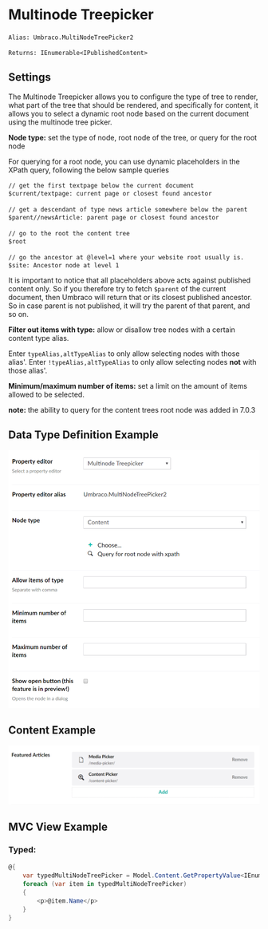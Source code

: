 # Multinode Treepicker

`Alias: Umbraco.MultiNodeTreePicker2`

`Returns: IEnumerable<IPublishedContent>`

## Settings

The Multinode Treepicker allows you to configure the type of tree to render, what part of the tree that should be rendered, and specifically for content, it allows you to select a dynamic root node based on the current document using the multinode tree picker. 

**Node type:** set the type of node, root node of the tree, or query for the root node

For querying for a root node, you can use dynamic placeholders in the XPath query, following the below sample queries 

	// get the first textpage below the current document
	$current/textpage: current page or closest found ancestor
	
	// get a descendant of type news article somewhere below the parent
	$parent//newsArticle: parent page or closest found ancestor
	
	// go to the root the content tree
	$root
	
	// go the ancestor at @level=1 where your website root usually is.
	$site: Ancestor node at level 1 

It is important to notice that all placeholders above acts against published content only. So if you therefore try to fetch `$parent` of the current document, then Umbraco will return that or its closest published ancestor. So in case parent is not published, it will try the parent of that parent, and so on.  


**Filter out items with type:** allow or disallow tree nodes with a certain content type alias.

Enter `typeAlias,altTypeAlias` to only allow selecting nodes with those alias'. Enter `!typeAlias,altTypeAlias` to only allow selecting nodes **not** with those alias'.

**Minimum/maximum number of items:** set a limit on the amount of items allowed to be selected.
 
 
**note:** the ability to query for the content trees root node was added in 7.0.3 


## Data Type Definition Example

![Multinode Treepicker Data Type Definition](images/Multinode-Treepicker2-DataType.png)

## Content Example 

![Multinode Treepicker](images/Multinode-Treepicker2-Content.jpg)

## MVC View Example

### Typed:

```csharp
@{
    var typedMultiNodeTreePicker = Model.Content.GetPropertyValue<IEnumerable<IPublishedContent>>("featuredArticles");
    foreach (var item in typedMultiNodeTreePicker)
    {
        <p>@item.Name</p>
    }
}
```
